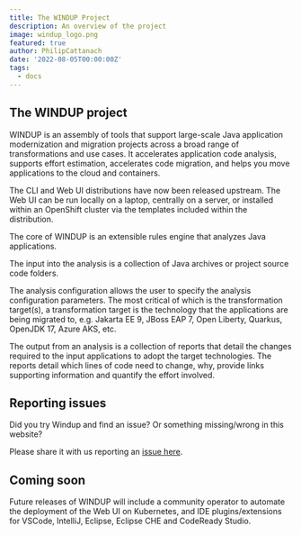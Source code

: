 ```yaml
---
title: The WINDUP Project
description: An overview of the project
image: windup_logo.png
featured: true
author: PhilipCattanach
date: '2022-08-05T00:00:00Z'
tags:
  - docs
---
```

## The WINDUP project

WINDUP is an assembly of tools that support large-scale Java application modernization and migration projects across a broad range of transformations and use cases. It accelerates application code analysis, supports effort estimation, accelerates code migration, and helps you move applications to the cloud and containers.

The CLI and Web UI distributions have now been released upstream. 
The Web UI can be run locally on a laptop, centrally on a server, or installed within an OpenShift cluster via the templates included within the distribution.  

The core of WINDUP is an extensible rules engine that analyzes Java applications.

The input into the analysis is a collection of Java archives or project source code folders.

The analysis configuration allows the user to specify the analysis configuration parameters. The most critical of which is the transformation target(s), a transformation target is the technology that the applications are being migrated to, e.g. Jakarta EE 9, JBoss EAP 7, Open Liberty, Quarkus, OpenJDK 17,  Azure AKS, etc.   

The output from an analysis is a collection of reports that detail the changes required to the input applications to adopt the target technologies. The reports detail which lines of code need to change, why, provide links supporting information and quantify the effort involved.

## Reporting issues

Did you try Windup and find an issue? Or something missing/wrong in this website?

Please share it with us reporting an [issue here](https://issues.redhat.com/projects/WINDUP/).

## Coming soon
Future releases of WINDUP will include a community operator to automate the deployment of the Web UI on Kubernetes, and IDE plugins/extensions for VSCode, IntelliJ, Eclipse, Eclipse CHE and CodeReady Studio.


